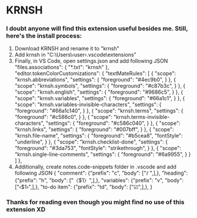 # KRNSH

### I doubt anyone will find this extension useful besides me. Still, here's the install process:

1. Download KRNSH and rename it to "krnsh"
2. Add krnsh in "C:\Users\‹user›\.vscode\extensions"
3. Finally, in VS Code, open settings.json and add following JSON
    "files.associations": {
        "*.txt": "krnsh"
    },
    "editor.tokenColorCustomizations": {
        "textMateRules": [
            {
                "scope": "krnsh.abbreviations",
                "settings": {
                    "foreground": "#4ec9b0",
                }
            },
            {
                "scope": "krnsh.symbols",
                "settings": {
                    "foreground": "#c87b3c",
                }
            },
            {
                "scope": "krnsh.english",
                "settings": {
                    "foreground": "#9686c5",
                }
            },
            {
                "scope": "krnsh.variables",
                "settings": {
                    "foreground": "#66a1c1",
                }
            },
            {
                "scope": "krnsh.variables-invisible-characters",
                "settings": {
                    "foreground": "#66a1c140",
                }
            },
            {
                "scope": "krnsh.terms",
                "settings": {
                    "foreground": "#c586c0",
                }
            },
            {
                "scope": "krnsh.terms-invisible-characters",
                "settings": {
                    "foreground": "#c586c040",
                }
            },
            {
                "scope": "krnsh.links",
                "settings": {
                    "foreground": "#007bff",
                }
            },
            {
                "scope": "krnsh.file-name",
                "settings": {
                    "foreground": "#b5cea8",
                    "fontStyle": "underline",
                }
            },
            {
                "scope": "krnsh.checklist-done",
                "settings": {
                    "foreground": "#3da753",
                    "fontStyle": "strikethrough",
                }
            },
            {
                "scope": "krnsh.single-line-comments",
                "settings": {
                    "foreground": "#6a9955",
                }
            }
        ]
    },
4. Additionally, create notes.code-snippets folder in .vscode and add following JSON
{
    "comment": {"prefix": "c", "body": ["⫽ ",],},
    "heading": {"prefix": "h", "body": ["〈$1〉",],},
    "variables": {"prefix": "v", "body": ["‹$1›",],},
    "to-do item": {"prefix": "td", "body": ["☑",],},
}

### Thanks for reading even though you might find no use of this extension XD